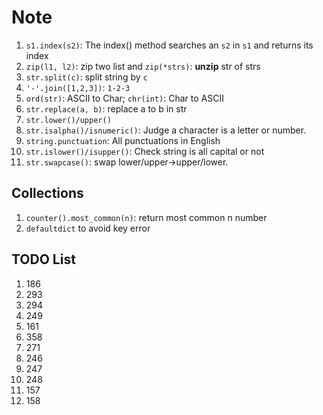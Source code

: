 # Note

1. `s1.index(s2)`: The index() method searches an `s2` in `s1` and returns its index
2. `zip(l1, l2)`: zip two list and `zip(*strs)`: **unzip** str of strs
3. `str.split(c)`: split string by `c`
4. `'-'.join([1,2,3])`: `1-2-3`
5. `ord(str)`: ASCII to Char; `chr(int)`: Char to ASCII
6. `str.replace(a, b)`: replace a to b in str
7. `str.lower()/upper()`
8. `str.isalpha()/isnumeric()`: Judge a character is a letter or number.
9. `string.punctuation`: All punctuations in English
10. `str.islower()/isupper()`: Check string is all capital or not
11. `str.swapcase()`: swap lower/upper->upper/lower.

## Collections

1. `counter().most_common(n)`: return most common n number
2. `defaultdict` to avoid key error

## TODO List

1. 186
2. 293
3. 294
4. 249
5. 161
6. 358
7. 271
8. 246
9. 247
10. 248
11. 157
12. 158
